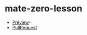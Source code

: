 # mate-zero-lesson
* [Preview](https://github.com/crash2bash/mate-zero-lesson)⋅⋅
* [PullRequest](https://github.com/crash2bash/mate-zero-lesson/pull/1/files)